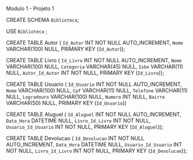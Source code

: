 Modulo 1 - Projeto 1

CREATE SCHEMA `Biblioteca`;

USE `Biblioteca` ;

CREATE TABLE Autor (
  `Id_Autor` INT NOT NULL AUTO_INCREMENT,
  `Nome` VARCHAR(100) NULL,
  PRIMARY KEY (`Id_Autor`));

CREATE TABLE Livro (
  `Id_Livro` INT NOT NULL AUTO_INCREMENT,
  `Nome` VARCHAR(100) NULL,
  `Categoria` VARCHAR(45) NULL,
  `Isbn` VARCHAR(11) NULL,
  `Autor_Id_Autor` INT NOT NULL,
  PRIMARY KEY (`Id_Livro`));

CREATE TABLE Usuario (
  `Id_Usuario` INT NOT NULL AUTO_INCREMENT,
  `Nome` VARCHAR(100) NULL,
  `Cpf` VARCHAR(11) NULL,
  `Telefone` VARCHAR(11) NULL,
  `Logradouro` VARCHAR(100) NULL,
  `Numero` INT NULL,
  `Bairro` VARCHAR(50) NULL,
  PRIMARY KEY (`Id_Usuario`))

CREATE TABLE Aluguel (
  `Id_Aluguel` INT NOT NULL AUTO_INCREMENT,
  `Data_Hora` DATETIME NULL,
  `Livro_Id_Livro` INT NOT NULL,
  `Usuario_Id_Usuario` INT NOT NULL,
  PRIMARY KEY (`Id_Aluguel`));

CREATE TABLE Devolucao (
  `Id_Devolucao` INT NOT NULL AUTO_INCREMENT,
  `Data_Hora` DATETIME NULL,
  `Usuario_Id_Usuario` INT NOT NULL,
  `Livro_Id_Livro` INT NOT NULL,
  PRIMARY KEY (`Id_Devolucao`));